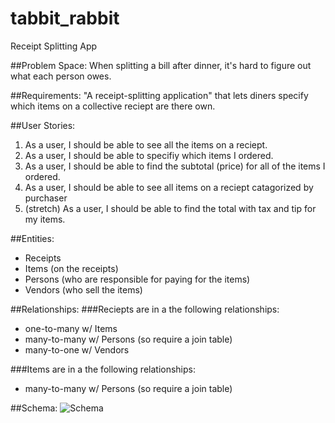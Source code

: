 tabbit_rabbit
=============

Receipt Splitting App

##Problem Space:
When splitting a bill after dinner, it's hard to figure out what each person owes.

##Requirements:
"A receipt-splitting application" that lets diners specify
which items on a collective reciept are there own.

##User Stories:
1) As a user, I should be able to see all the items on a reciept.
2) As a user, I should be able to specifiy which items I ordered.
3) As a user, I should be able to find the subtotal (price) for all of the items I ordered.
4) As a user, I should be able to see all items on a reciept catagorized by purchaser
5) (stretch) As a user, I should be able to find the total with tax and tip for my items.

##Entities:
 - Receipts
 - Items (on the receipts)
 - Persons (who are responsible for paying for the items)
 - Vendors (who sell the items)

##Relationships:
###Reciepts are in a the following relationships:
  - one-to-many w/ Items
  - many-to-many w/ Persons (so require a join table)
  - many-to-one w/ Vendors

###Items are in a the following relationships:
 - many-to-many w/ Persons (so require a join table)

##Schema:
![Schema](schema.png "Title")
